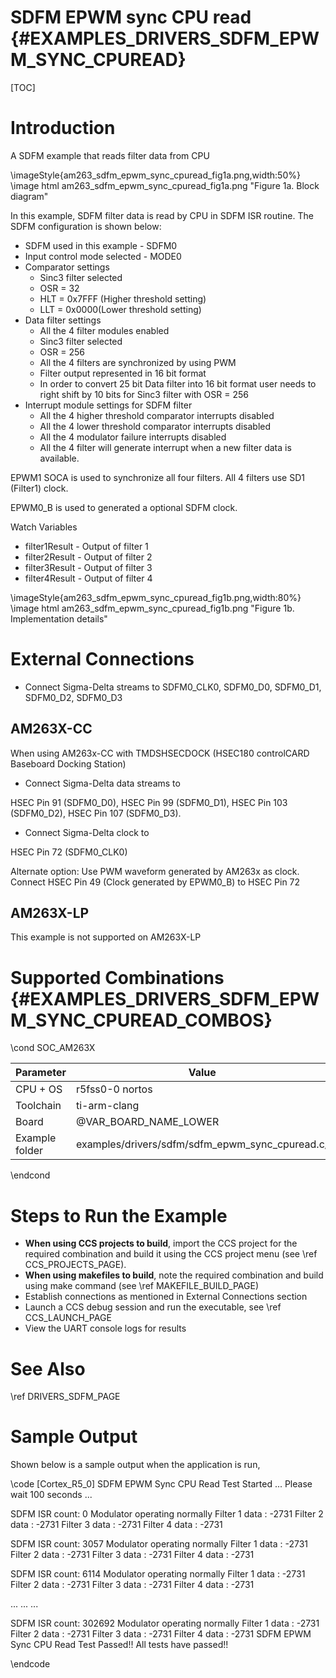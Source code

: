 # SDFM EPWM sync CPU read {#EXAMPLES_DRIVERS_SDFM_EPWM_SYNC_CPUREAD}

[TOC]

# Introduction

A SDFM example that reads filter data from CPU


\imageStyle{am263_sdfm_epwm_sync_cpuread_fig1a.png,width:50%}
\image html am263_sdfm_epwm_sync_cpuread_fig1a.png "Figure 1a. Block diagram"


In this example, SDFM filter data is read by CPU in SDFM ISR routine. The
SDFM configuration is shown below:
 -  SDFM used in this example - SDFM0
 -  Input control mode selected - MODE0
 -  Comparator settings
      - Sinc3 filter selected
      - OSR = 32
      - HLT = 0x7FFF (Higher threshold setting)
      - LLT  = 0x0000(Lower threshold setting)
 -  Data filter settings
     - All the 4 filter modules enabled
     - Sinc3 filter selected
     - OSR = 256
     - All the 4 filters are synchronized by using PWM
     - Filter output represented in 16 bit format
     - In order to convert 25 bit Data filter
       into 16 bit format user needs to right shift by 10 bits for
       Sinc3 filter with OSR = 256
 - Interrupt module settings for SDFM filter
     - All the 4 higher threshold comparator interrupts disabled
     - All the 4 lower threshold comparator interrupts disabled
     - All the 4 modulator failure interrupts disabled
     - All the 4 filter will generate interrupt when a new filter data
       is available.

EPWM1 SOCA is used to synchronize all four filters.
All 4 filters use SD1 (Filter1) clock.

EPWM0_B is used to generated a optional SDFM clock.

Watch  Variables
-   filter1Result - Output of filter 1
-   filter2Result - Output of filter 2
-   filter3Result - Output of filter 3
-   filter4Result - Output of filter 4


\imageStyle{am263_sdfm_epwm_sync_cpuread_fig1b.png,width:80%}
\image html am263_sdfm_epwm_sync_cpuread_fig1b.png "Figure 1b. Implementation details"


# External Connections
-  Connect Sigma-Delta streams to 
SDFM0_CLK0, SDFM0_D0,
SDFM0_D1, 
SDFM0_D2, 
SDFM0_D3

## AM263X-CC
When using AM263x-CC with TMDSHSECDOCK (HSEC180 controlCARD Baseboard Docking Station)
-  Connect Sigma-Delta data streams to

HSEC Pin 91  (SDFM0_D0),
HSEC Pin 99  (SDFM0_D1),
HSEC Pin 103 (SDFM0_D2),
HSEC Pin 107 (SDFM0_D3).

-  Connect Sigma-Delta clock to

HSEC Pin 72 (SDFM0_CLK0)

Alternate option: Use PWM waveform generated by AM263x as clock. Connect HSEC Pin 49 (Clock generated by EPWM0_B) to HSEC Pin 72

## AM263X-LP
This example is not supported on AM263X-LP

# Supported Combinations {#EXAMPLES_DRIVERS_SDFM_EPWM_SYNC_CPUREAD_COMBOS}

\cond SOC_AM263X

 Parameter      | Value
 ---------------|-----------
 CPU + OS       | r5fss0-0 nortos
 Toolchain      | ti-arm-clang
 Board          | @VAR_BOARD_NAME_LOWER
 Example folder | examples/drivers/sdfm/sdfm_epwm_sync_cpuread.c/

\endcond

# Steps to Run the Example

- **When using CCS projects to build**, import the CCS project for the required combination
  and build it using the CCS project menu (see \ref CCS_PROJECTS_PAGE).
- **When using makefiles to build**, note the required combination and build using
  make command (see \ref MAKEFILE_BUILD_PAGE)
- Establish connections as mentioned in External Connections section
- Launch a CCS debug session and run the executable, see \ref CCS_LAUNCH_PAGE
- View the UART console logs for results

# See Also

\ref DRIVERS_SDFM_PAGE

# Sample Output

Shown below is a sample output when the application is run,

\code
[Cortex_R5_0] SDFM EPWM Sync CPU Read Test Started ...
Please wait 100 seconds ...

SDFM ISR count: 0
Modulator operating normally
Filter 1 data : -2731 
Filter 2 data : -2731 
Filter 3 data : -2731 
Filter 4 data : -2731 

SDFM ISR count: 3057
Modulator operating normally
Filter 1 data : -2731 
Filter 2 data : -2731 
Filter 3 data : -2731 
Filter 4 data : -2731 

SDFM ISR count: 6114
Modulator operating normally
Filter 1 data : -2731 
Filter 2 data : -2731 
Filter 3 data : -2731 
Filter 4 data : -2731 

...
...
...

SDFM ISR count: 302692
Modulator operating normally
Filter 1 data : -2731 
Filter 2 data : -2731 
Filter 3 data : -2731 
Filter 4 data : -2731 
SDFM EPWM Sync CPU Read Test Passed!!
All tests have passed!!

\endcode

